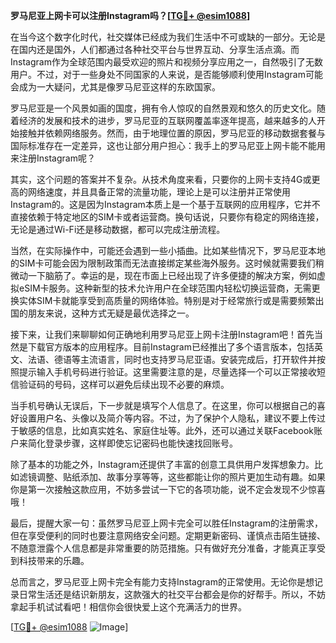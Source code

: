 **罗马尼亚上网卡可以注册Instagram吗？[[TG💪+ @esim1088](https://t.me/s/esim1088)]**

在当今这个数字化时代，社交媒体已经成为我们生活中不可或缺的一部分。无论是在国内还是国外，人们都通过各种社交平台与世界互动、分享生活点滴。而Instagram作为全球范围内最受欢迎的照片和视频分享应用之一，自然吸引了无数用户。不过，对于一些身处不同国家的人来说，是否能够顺利使用Instagram可能会成为一大疑问，尤其是像罗马尼亚这样的东欧国家。

罗马尼亚是一个风景如画的国度，拥有令人惊叹的自然景观和悠久的历史文化。随着经济的发展和技术的进步，罗马尼亚的互联网覆盖率逐年提高，越来越多的人开始接触并依赖网络服务。然而，由于地理位置的原因，罗马尼亚的移动数据套餐与国际标准存在一定差异，这也让部分用户担心：我手上的罗马尼亚上网卡能不能用来注册Instagram呢？

其实，这个问题的答案并不复杂。从技术角度来看，只要你的上网卡支持4G或更高的网络速度，并且具备正常的流量功能，理论上是可以注册并正常使用Instagram的。这是因为Instagram本质上是一个基于互联网的应用程序，它并不直接依赖于特定地区的SIM卡或者运营商。换句话说，只要你有稳定的网络连接，无论是通过Wi-Fi还是移动数据，都可以完成注册流程。

当然，在实际操作中，可能还会遇到一些小插曲。比如某些情况下，罗马尼亚本地的SIM卡可能会因为限制政策而无法直接绑定某些海外服务。这时候就需要我们稍微动一下脑筋了。幸运的是，现在市面上已经出现了许多便捷的解决方案，例如虚拟eSIM卡服务。这种新型的技术允许用户在全球范围内轻松切换运营商，无需更换实体SIM卡就能享受到高质量的网络体验。特别是对于经常旅行或是需要频繁出国的朋友来说，这种方式无疑是最优选择之一。

接下来，让我们来聊聊如何正确地利用罗马尼亚上网卡注册Instagram吧！首先当然是下载官方版本的应用程序。目前Instagram已经推出了多个语言版本，包括英文、法语、德语等主流语言，同时也支持罗马尼亚语。安装完成后，打开软件并按照提示输入手机号码进行验证。这里需要注意的是，尽量选择一个可以正常接收短信验证码的号码，这样可以避免后续出现不必要的麻烦。

当手机号确认无误后，下一步就是填写个人信息了。在这里，你可以根据自己的喜好设置用户名、头像以及简介等内容。不过，为了保护个人隐私，建议不要上传过于敏感的信息，比如真实姓名、家庭住址等。此外，还可以通过关联Facebook账户来简化登录步骤，这样即使忘记密码也能快速找回账号。

除了基本的功能之外，Instagram还提供了丰富的创意工具供用户发挥想象力。比如滤镜调整、贴纸添加、故事分享等等，这些都能让你的照片更加生动有趣。如果你是第一次接触这款应用，不妨多尝试一下它的各项功能，说不定会发现不少惊喜哦！

最后，提醒大家一句：虽然罗马尼亚上网卡完全可以胜任Instagram的注册需求，但在享受便利的同时也要注意网络安全问题。定期更新密码、谨慎点击陌生链接、不随意泄露个人信息都是非常重要的防范措施。只有做好充分准备，才能真正享受到科技带来的乐趣。

总而言之，罗马尼亚上网卡完全有能力支持Instagram的正常使用。无论你是想记录日常生活还是结识新朋友，这款强大的社交平台都会是你的好帮手。所以，不妨拿起手机试试看吧！相信你会很快爱上这个充满活力的世界。

[[TG💪+ @esim1088](https://t.me/s/esim1088) ![Image](https://i.postimg.cc/4NQfJmqS/Snipaste-2025-05-13-00-14-12.png)]